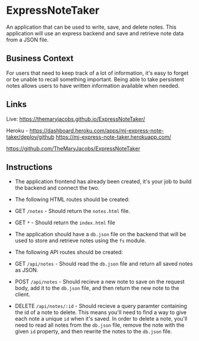 # ExpressNoteTaker
An application that can be used to write, save, and delete notes. This application will use an express backend and save and retrieve note data from a JSON file.

## Business Context 
For users that need to keep track of a lot of information, it's easy to forget or be unable to recall something important. Being able to take persistent notes allows users to have written information available when needed.

## Links

Live: 
https://themaryjacobs.github.io/ExpressNoteTaker/

Heroku - https://dashboard.heroku.com/apps/mj-express-note-taker/deploy/github
https://mj-express-note-taker.herokuapp.com/

https://github.com/TheMaryJacobs/ExpressNoteTaker


## Instructions
* The application frontend has already been created, it's your job to build the backend and connect the two.

* The following HTML routes should be created:

 * GET `/notes` - Should return the `notes.html` file.

 * GET `*` - Should return the `index.html` file

* The application should have a `db.json` file on the backend that will be used to store and retrieve notes using the `fs` module.

* The following API routes should be created:

 * GET `/api/notes` - Should read the `db.json` file and return all saved notes as JSON.

 * POST `/api/notes` - Should recieve a new note to save on the request body, add it to the `db.json` file, and then return the new note to the client.

 * DELETE `/api/notes/:id` - Should recieve a query paramter containing the id of a note to delete. This means you'll need to find a way to give each note a unique `id` when it's saved. In order to delete a note, you'll need to read all notes from the `db.json` file, remove the note with the given `id` property, and then rewrite the notes to the `db.json` file.
